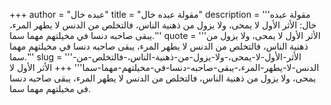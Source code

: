 +++
author = "عبده خال"
title = "مقولة عبده خال"
description = '''مقولة عبده خال: الأثر الأول لا يمحى، ولا يزول من ذهنية الناس، فالتخلص من الدنس لا يطهر المرء، يبقى صاحبه دنسا في مخيلتهم مهما سما.'''
quote = '''الأثر الأول لا يمحى، ولا يزول من ذهنية الناس، فالتخلص من الدنس لا يطهر المرء، يبقى صاحبه دنسا في مخيلتهم مهما سما.'''
slug = '''الأثر-الأول-لا-يمحى،-ولا-يزول-من-ذهنية-الناس،-فالتخلص-من-الدنس-لا-يطهر-المرء،-يبقى-صاحبه-دنسا-في-مخيلتهم-مهما-سما'''
+++
الأثر الأول لا يمحى، ولا يزول من ذهنية الناس، فالتخلص من الدنس لا يطهر المرء، يبقى صاحبه دنسا في مخيلتهم مهما سما.
